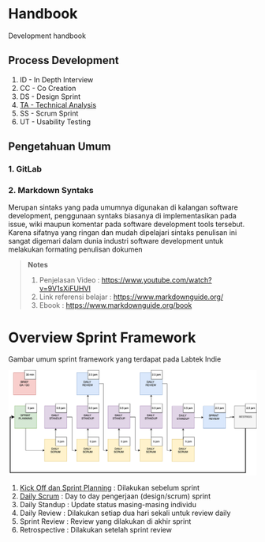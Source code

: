 # Handbook

Development handbook

## Process Development

1. ID - In Depth Interview
2. CC - Co Creation
3. DS - Design Sprint
4. [TA - Technical Analysis](development-phase/technical-analysis.md)
5. SS - Scrum Sprint
6. UT - Usability Testing

## Pengetahuan Umum

### 1. GitLab


### 2. Markdown Syntaks

Merupan sintaks yang pada umumnya digunakan di kalangan software development, penggunaan syntaks
biasanya di implementasikan pada issue, wiki maupun komentar pada software development tools tersebut.
Karena sifatnya yang ringan dan mudah dipelajari sintaks penulisan ini sangat digemari dalam dunia
industri software development untuk melakukan formating penulisan dokumen

> **Notes**
> 
> 1. Penjelasan Video : https://www.youtube.com/watch?v=9V1sXiFUHVI
> 2. Link referensi belajar : https://www.markdownguide.org/
> 3. Ebook : https://www.markdownguide.org/book

# Overview Sprint Framework

Gambar umum sprint framework yang terdapat pada Labtek Indie

![Scrum Flow](./assets/images/scrum-overview.png)

1. [Kick Off dan Sprint Planning](sprint-planning.md)	: Dilakukan sebelum sprint
2. [Daily Scrum](daily-sprint.md)		                  : Day to day pengerjaan (design/scrum) sprint
3. Daily Standup	  : Update status masing-masing individu
4. Daily Review		  : Dilakukan setiap dua hari sekali untuk review daily
6. Sprint Review	  : Review yang dilakukan di akhir sprint
7. Retrospective	  : Dilakukan setelah sprint review
